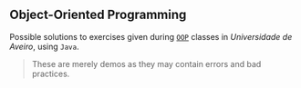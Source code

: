 ## Object-Oriented Programming

Possible solutions to exercises given during [`OOP`](https://www.ua.pt/en/uc/12279) classes in *Universidade de Aveiro*, using `Java`.

> These are merely demos as they may contain errors and bad practices.
